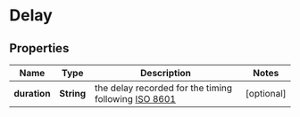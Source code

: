 

# Delay


## Properties

| Name | Type | Description | Notes |
|------------ | ------------- | ------------- | -------------|
|**duration** | **String** | the delay recorded for the timing following [ISO 8601](https://en.wikipedia.org/wiki/ISO_8601#Durations) |  [optional] |




